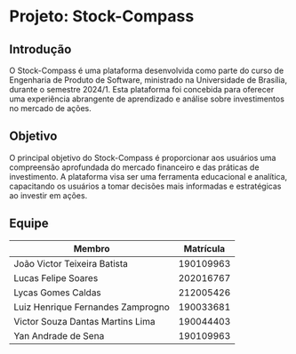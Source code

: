 # Projeto: Stock-Compass

## Introdução

O Stock-Compass é uma plataforma desenvolvida como parte do curso de Engenharia de Produto de Software, ministrado na Universidade de Brasília, durante o semestre 2024/1. Esta plataforma foi concebida para oferecer uma experiência abrangente de aprendizado e análise sobre investimentos no mercado de ações.

## Objetivo

O principal objetivo do Stock-Compass é proporcionar aos usuários uma compreensão aprofundada do mercado financeiro e das práticas de investimento. A plataforma visa ser uma ferramenta educacional e analítica, capacitando os usuários a tomar decisões mais informadas e estratégicas ao investir em ações.

## Equipe

|           Membro         |     Matrícula    |
|-----------------------------------|------------------|
| João Victor Teixeira Batista      |    190109963     |
| Lucas Felipe Soares               |    202016767     |
| Lycas Gomes Caldas                |    212005426     |
| Luiz Henrique Fernandes Zamprogno |    190033681     |
| Victor Souza Dantas Martins Lima  |    190044403     |
| Yan Andrade de Sena               |    190109963     |
